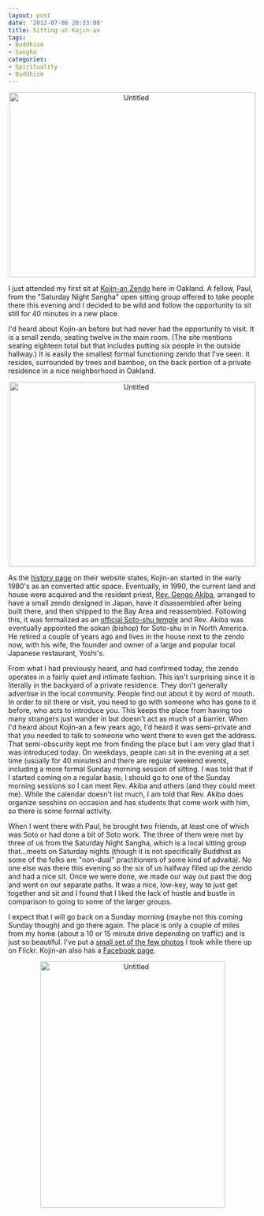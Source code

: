 ```yaml
--- 
layout: post
date: '2012-07-06 20:33:00'
title: Sitting at Kojin-an
tags: 
- Buddhism
- Sangha
categories:
- Spirituality
- Buddhism
---
```

<p style="text-align:center"><a href="http://www.flickr.com/photos/albill/7518211672/" title="Untitled by albill, on Flickr"><img src="https://farm9.staticflickr.com/8146/7518211672_712b83a5b7.jpg" width="500" height="375" alt="Untitled"></a></p>

I just attended my first sit at [Kojin-an Zendo](http://oakland-zencenter.org/welcome-to-kojin-an/) here in Oakland. A fellow, Paul, from the "Saturday Night Sangha" open sitting group offered to take people there this evening and I decided to be wild and follow the opportunity to sit still for 40 minutes in a new place.

I'd heard about Kojin-an before but had never had the opportunity to visit. It is a small zendo, seating twelve in the main room. (The site mentions seating eighteen total but that includes putting six people in the outside hallway.) It is easily the smallest formal functioning zendo that I've seen. It resides, surrounded by trees and bamboo, on the back portion of a private residence in a nice neighborhood in Oakland. 

<p style="text-align:center"><a href="http://www.flickr.com/photos/albill/7518210172/" title="Untitled by albill, on Flickr"><img src="https://farm8.staticflickr.com/7259/7518210172_8b45ceacc7.jpg" width="500" height="375" alt="Untitled"></a></p>

As the [history page](http://www.kojin-an.org/kojinanHistory.php) on their website states, Kojin-an started in the early 1980's as an converted attic space. Eventually, in 1990, the current land and house were acquired and the resident priest, [Rev. Gengo Akiba](http://oakland-zencenter.org/who-we-are/), arranged to have a small zendo designed in Japan, have it disassembled after being built there, and then shipped to the Bay Area and reassembled. Following this, it was formalized as an [official Soto-shu temple](http://soto-zen.net/wiki/wiki.cgi?page=Kojin-an+Zendo) and Rev. Akiba was eventually appointed the sokan (bishop) for Soto-shu in in North America. He retired a couple of years ago and lives in the house next to the zendo now, with his wife, the founder and owner of a large and popular local Japanese restaurant, Yoshi's.

From what I had previously heard, and had confirmed today, the zendo operates in a fairly quiet and intimate fashion. This isn't surprising since it is literally in the backyard of a private residence. They don't generally advertise in the local community. People find out about it by word of mouth. In order to sit there or visit, you need to go with someone who has gone to it before, who acts to introduce you. This keeps the place from having too many strangers just wander in but doesn't act as much of a barrier. When I'd heard about Kojin-an a few years ago, I'd heard it was semi-private and that you needed to talk to someone who went there to even get the address. That semi-obscurity kept me from finding the place but I am very glad that I was introduced today. On weekdays, people can sit in the evening at a set time (usually for 40 minutes) and there are regular weekend events, including a more formal Sunday morning session of sitting. I was told that if I started coming on a regular basis, I should go to one of the Sunday morning sessions so I can meet Rev. Akiba and others (and they could meet me). While the calendar doesn't list much, I am told that Rev. Akiba does organize sesshins on occasion and has students that come work with him, so there is some formal activity.

When I went there with Paul, he brought two friends, at least one of which was Soto or had done a bit of Soto work. The three of them were met by three of us from the Saturday Night Sangha, which is a local sitting group that…meets on Saturday nights (though it is not specifically Buddhist as some of the folks are "non-dual" practitioners of some kind of advaita). No one else was there this evening so the six of us halfway filled up the zendo and had a nice sit. Once we were done, we made our way out past the dog and went on our separate paths. It was a nice, low-key, way to just get together and sit and I found that I liked the lack of hustle and bustle in comparison to going to some of the larger groups.

I expect that I will go back on a Sunday morning (maybe not this coming Sunday though) and go there again. The place is only a couple of miles from my home (about a 10 or 15 minute drive depending on traffic) and is just so beautiful. I've put a [small set of the few photos](http://www.flickr.com/photos/albill/sets/72157630457857318/) I took while there up on Flickr. Kojin-an also has a [Facebook page](https://www.facebook.com/pages/Kojinan-Zendo/265911100887).

<p style="text-align:center"><a href="http://www.flickr.com/photos/albill/7518206232/" title="Untitled by albill, on Flickr"><img src="https://farm8.staticflickr.com/7114/7518206232_327c5c7ba2.jpg" width="375" height="500" alt="Untitled"></a></p>
